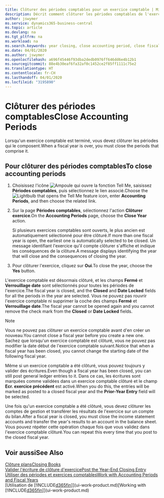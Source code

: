 ```yaml
---
title: Clôturer des périodes comptables pour un exercice comptable | Microsoft Docs
description: Décrit comment clôturer les périodes comptables de l'exercice comptable.
author: jswymer
ms.service: dynamics365-business-central
ms.topic: article
ms.devlang: na
ms.tgt_pltfrm: na
ms.workload: na
ms.search.keywords: year closing, close accounting period, close fiscal year, bank account detailed trial balance
ms.date: 04/01/2020
ms.author: jswymer
ms.openlocfilehash: a696f45446f93dba2dedb0976ff646dd6e4b12b1
ms.sourcegitcommit: 88e4b30eaf6fa32af0c1452ce2f85ff1111c75e2
ms.translationtype: HT
ms.contentlocale: fr-CH
ms.lasthandoff: 04/01/2020
ms.locfileid: "3195890"
---
```

# <a name="close-accounting-periods"></a><span data-ttu-id="448d7-103">Clôturer des périodes comptables</span><span class="sxs-lookup"><span data-stu-id="448d7-103">Close Accounting Periods</span></span>
<span data-ttu-id="448d7-104">Lorsqu'un exercice comptable est terminé, vous devez clôturer les périodes qui le composent.</span><span class="sxs-lookup"><span data-stu-id="448d7-104">When a fiscal year is over, you must close the periods that comprise it.</span></span>

## <a name="to-close-accounting-periods"></a><span data-ttu-id="448d7-105">Pour clôturer des périodes comptables</span><span class="sxs-lookup"><span data-stu-id="448d7-105">To close accounting periods</span></span>
1. <span data-ttu-id="448d7-106">Choisissez l'icône ![Ampoule qui ouvre la fonction Tell Me](media/ui-search/search_small.png "Dites-moi ce que vous voulez faire"), saisissez **Périodes comptables**, puis sélectionnez le lien associé.</span><span class="sxs-lookup"><span data-stu-id="448d7-106">Choose the ![Lightbulb that opens the Tell Me feature](media/ui-search/search_small.png "Tell me what you want to do") icon, enter **Accounting Periods**, and then choose the related link.</span></span>
2. <span data-ttu-id="448d7-107">Sur la page **Périodes comptables**, sélectionnez l'action **Clôturer exercice**.</span><span class="sxs-lookup"><span data-stu-id="448d7-107">On the **Accounting Periods** page, choose the **Close Year** action.</span></span>

    <span data-ttu-id="448d7-108">Si plusieurs exercices comptables sont ouverts, le plus ancien est automatiquement sélectionné pour être clôturé.</span><span class="sxs-lookup"><span data-stu-id="448d7-108">If more than one fiscal year is open, the earliest one is automatically selected to be closed.</span></span> <span data-ttu-id="448d7-109">Un message identifiant l'exercice qu'il compte clôturer s'affiche et indique les conséquences de la clôture.</span><span class="sxs-lookup"><span data-stu-id="448d7-109">A message displays identifying the year that will close and the consequences of closing the year.</span></span>
3. <span data-ttu-id="448d7-110">Pour clôturer l'exercice, cliquez sur **Oui**.</span><span class="sxs-lookup"><span data-stu-id="448d7-110">To close the year, choose the **Yes** button.</span></span>

<span data-ttu-id="448d7-111">L'exercice comptable est désormais clôturé, et les champs **Fermé** et **Verrouillage date** sont sélectionnés pour toutes les périodes de l'exercice.</span><span class="sxs-lookup"><span data-stu-id="448d7-111">The fiscal year is closed, and the **Closed** and **Date Locked** fields for all the periods in the year are selected.</span></span> <span data-ttu-id="448d7-112">Vous ne pouvez pas rouvrir l'exercice comptable ni supprimer la coche des champs **Fermé** et **Verrouillage date**.</span><span class="sxs-lookup"><span data-stu-id="448d7-112">The fiscal year cannot be opened again and you cannot remove the check mark from the **Closed** or **Date Locked** fields.</span></span>

> [!NOTE]  
>   <span data-ttu-id="448d7-113">Vous ne pouvez pas clôturer un exercice comptable avant d'en créer un nouveau.</span><span class="sxs-lookup"><span data-stu-id="448d7-113">You cannot close a fiscal year before you create a new one.</span></span> <span data-ttu-id="448d7-114">Sachez que lorsqu'un exercice comptable est clôturé, vous ne pouvez pas modifier la date début de l'exercice comptable suivant.</span><span class="sxs-lookup"><span data-stu-id="448d7-114">Notice that when a fiscal year has been closed, you cannot change the starting date of the following fiscal year.</span></span>

<span data-ttu-id="448d7-115">Même si un exercice comptable a été clôturé, vous pouvez toujours y valider des écritures.</span><span class="sxs-lookup"><span data-stu-id="448d7-115">Even though a fiscal year has been closed, you can still post general ledger entries to it.</span></span> <span data-ttu-id="448d7-116">Dans ce cas, les écritures sont marquées comme validées dans un exercice comptable clôturé et le champ **Ecr. exercice précédent** est activé.</span><span class="sxs-lookup"><span data-stu-id="448d7-116">When you do this, the entries will be marked as posted to a closed fiscal year and the **Prior-Year Entry** field will be selected.</span></span>

<span data-ttu-id="448d7-117">Une fois qu'un exercice comptable a été clôturé, vous devez clôturer les comptes de gestion et transférer les résultats de l'exercice sur un compte du bilan.</span><span class="sxs-lookup"><span data-stu-id="448d7-117">After a fiscal year is closed, you must close the income statement accounts and transfer the year's results to an account in the balance sheet.</span></span> <span data-ttu-id="448d7-118">Vous pouvez répéter cette opération chaque fois que vous validez dans l'exercice comptable clôturé.</span><span class="sxs-lookup"><span data-stu-id="448d7-118">You can repeat this every time that you post to the closed fiscal year.</span></span>

## <a name="see-also"></a><span data-ttu-id="448d7-119">Voir aussi</span><span class="sxs-lookup"><span data-stu-id="448d7-119">See Also</span></span>

[<span data-ttu-id="448d7-120">Clôture plans</span><span class="sxs-lookup"><span data-stu-id="448d7-120">Closing Books</span></span>](year-close-books.md)  
[<span data-ttu-id="448d7-121">Valider l'écriture de clôture d'exercice</span><span class="sxs-lookup"><span data-stu-id="448d7-121">Post the Year-End Closing Entry</span></span>](year-how-post-year-end-close-entry.md)  
[<span data-ttu-id="448d7-122">Utiliser des périodes et exercices comptables</span><span class="sxs-lookup"><span data-stu-id="448d7-122">Work with Accounting Periods and Fiscal Years</span></span>](finance-accounting-periods-and-fiscal-years.md)  
<span data-ttu-id="448d7-123">[Utilisation de [!INCLUDE[d365fin](includes/d365fin_md.md)]](ui-work-product.md)</span><span class="sxs-lookup"><span data-stu-id="448d7-123">[Working with [!INCLUDE[d365fin](includes/d365fin_md.md)]](ui-work-product.md)</span></span>
